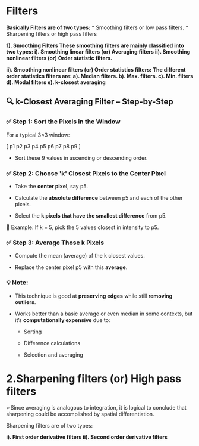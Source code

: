 # Filters

**Basically Filters are of two types:**
          * Smoothing filters or low pass filters.
          * Sharpening filters or high pass filters


**1). Smoothing Filters
  These smoothing filters are mainly classified into two types:
           i). Smoothing linear filters (or) Averaging filters
           ii). Smoothing nonlinear filters (or) Order statistic filters.**        


**ii). Smoothing nonlinear filters (or)
Order statistics filters:
The different order statistics filters are:
a). Median filters.
b). Max. filters.
c). Min. filters
d). Modal filters
e). k-closest averaging**

  🔍 **k-Closest Averaging Filter – Step-by-Step**
------------------------------------------------

### ✅ **Step 1: Sort the Pixels in the Window**

For a typical 3×3 window:


[ p1 p2 p3
  p4 p5 p6
  p7 p8 p9 ]



*   Sort these 9 values in ascending or descending order.
    

### ✅ **Step 2: Choose 'k' Closest Pixels to the Center Pixel**

*   Take the **center pixel**, say p5.
    
*   Calculate the **absolute difference** between p5 and each of the other pixels.
    
*   Select the **k pixels that have the smallest difference** from p5.
    

📌 Example: If k = 5, pick the 5 values closest in intensity to p5.

### ✅ **Step 3: Average Those k Pixels**

*   Compute the mean (average) of the k closest values.
    
*   Replace the center pixel p5 with this **average**.
    

### 💡 **Note:**

*   This technique is good at **preserving edges** while still **removing outliers**.
    
*   Works better than a basic average or even median in some contexts, but it’s **computationally expensive** due to:
    
    *   Sorting
        
    *   Difference calculations
        
    *   Selection and averaging
 





 # 2.Sharpening filters (or) High pass filters
 
➢Since averaging is analogous to integration, it is logical to conclude that sharpening could be accomplished by spatial differentiation.


Sharpening filters are of two types:

**i). First order derivative filters
ii). Second order derivative filters**





